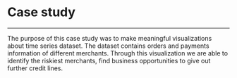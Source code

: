 # Case study
-------------
The purpose of this case study was to make meaningful visualizations about time series dataset.
The dataset contains orders and payments information of different merchants. Through this visualization we are able to identify the riskiest merchants, find business opportunities to give out further credit lines.
